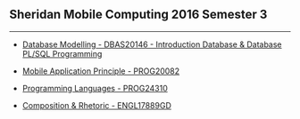 ## Sheridan Mobile Computing 2016 Semester 3

---

- [Database Modelling - DBAS20146 - Introduction Database & Database PL/SQL Programming](https://github.com/juliosueiras/school_degree_2016_semester_3/tree/database_modelling)

- [Mobile Application Principle - PROG20082](https://github.com/juliosueiras/school_degree_2016_semester_3/tree/mobile_application_principle)

- [Programming Languages - PROG24310](https://github.com/juliosueiras/school_degree_2016_semester_3/tree/programming_languages)

- [Composition & Rhetoric - ENGL17889GD](https://github.com/juliosueiras/school_degree_2016_semester_3/tree/Composition_and_rhetoric)

